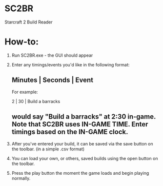 SC2BR
=====

Starcraft 2 Build Reader

How-to:
======
1. Run SC2BR.exe - the GUI should appear
2. Enter any timings/events you'd like in the following format:

    Minutes | Seconds | Event
    -------
    For example:
    
    2 | 30 | Build a barracks
    
    would say "Build a barracks" at 2:30 in-game. Note that SC2BR uses IN-GAME TIME. Enter timings based on the IN-GAME clock.
    -------
3. After you've entered your build, it can be saved via the save button on the toolbar. (in a simple .csv format)
4. You can load your own, or others, saved builds using the open button on the toolbar.
5. Press the play button the moment the game loads and begin playing normally.
